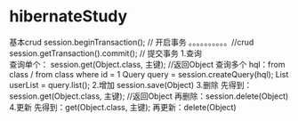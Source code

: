 # hibernateStudy
基本crud
    session.beginTransaction(); // 开启事务
    。。。。。。。。。。//crud
    session.getTransaction().commit(); // 提交事务
1.查询    
    查询单个：
        session.get(Object.class, 主键);  //返回Object
    查询多个
        hql：from class / from class where id = 1
        Query query = session.createQuery(hql);
        List<Object> userList = query.list();
2.增加
     session.save(Object)
3.删除
    先得到：session.get(Object.class, 主键);  //返回Object
    再删除：session.delete(Object)
4.更新
    先得到：get(Object.class, 主键);
    再更新：delete(Object)
   
                  
        